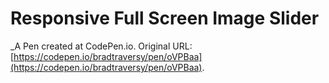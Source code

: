 # Responsive Full Screen Image Slider
 _A Pen created at CodePen.io. Original URL: [https://codepen.io/bradtraversy/pen/oVPBaa](https://codepen.io/bradtraversy/pen/oVPBaa).

 